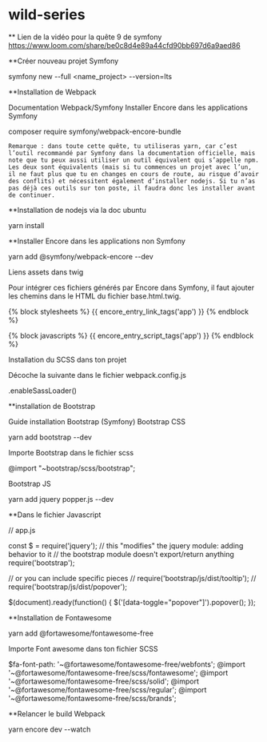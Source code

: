 # wild-series

** Lien de la vidéo pour la quête 9 de symfony
https://www.loom.com/share/be0c8d4e89a44cfd90bb697d6a9aed86

**Créer nouveau projet Symfony

symfony new --full <name_project> --version=lts

**Installation de Webpack

Documentation Webpack/Symfony
Installer Encore dans les applications Symfony

composer require symfony/webpack-encore-bundle

    Remarque : dans toute cette quête, tu utiliseras yarn, car c’est l’outil recommandé par Symfony dans la documentation officielle, mais note que tu peux aussi utiliser un outil équivalent qui s’appelle npm. Les deux sont équivalents (mais si tu commences un projet avec l’un, il ne faut plus que tu en changes en cours de route, au risque d’avoir des conflits) et nécessitent également d’installer nodejs. Si tu n’as pas déjà ces outils sur ton poste, il faudra donc les installer avant de continuer.

**Installation de nodejs via la doc ubuntu

yarn install

**Installer Encore dans les applications non Symfony

yarn add @symfony/webpack-encore --dev

Liens assets dans twig

Pour intégrer ces fichiers générés par Encore dans Symfony, il faut ajouter les chemins dans le HTML du fichier base.html.twig.

{% block stylesheets %}
        {{ encore_entry_link_tags('app') }}
{% endblock %}

{% block javascripts %}
           {{ encore_entry_script_tags('app') }}
{% endblock %}

Installation du SCSS dans ton projet

Décoche la suivante dans le fichier webpack.config.js

.enableSassLoader()

**installation de Bootstrap

Guide installation Bootstrap (Symfony)
Bootstrap CSS

yarn add bootstrap --dev

Importe Bootstrap dans le fichier scss

@import "~bootstrap/scss/bootstrap";

Bootstrap JS

yarn add jquery popper.js --dev

**Dans le fichier Javascript

// app.js

const $ = require('jquery');
// this "modifies" the jquery module: adding behavior to it
// the bootstrap module doesn't export/return anything
require('bootstrap');

// or you can include specific pieces
// require('bootstrap/js/dist/tooltip');
// require('bootstrap/js/dist/popover');

$(document).ready(function() {
    $('[data-toggle="popover"]').popover();
});

**Installation de Fontawesome

yarn add @fortawesome/fontawesome-free

Importe Font awesome dans ton fichier SCSS

$fa-font-path: '~@fortawesome/fontawesome-free/webfonts';
@import '~@fortawesome/fontawesome-free/scss/fontawesome';
@import '~@fortawesome/fontawesome-free/scss/solid';
@import '~@fortawesome/fontawesome-free/scss/regular';
@import '~@fortawesome/fontawesome-free/scss/brands';

**Relancer le build Webpack

yarn encore dev --watch
